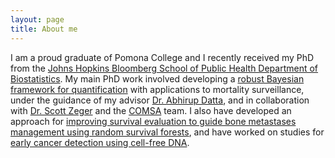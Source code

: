 ```yaml
---
layout: page
title: About me
---
```


I am a proud graduate of Pomona College and I recently received my PhD from the [Johns Hopkins Bloomberg School of Public Health Department of Biostatistics](http://www.jhsph.edu/departments/biostatistics/). My main PhD work involved developing a [robust Bayesian framework for quantification](https://arxiv.org/abs/2001.05360) with applications to mortality surveillance, under the guidance of my advisor [Dr. Abhirup Datta](http://abhidatta.com/), and in collaboration with [Dr. Scott Zeger](https://www.jhsph.edu/faculty/directory/profile/784/scott-l-zeger) and the [COMSA](https://www.jhsph.edu/research/centers-and-institutes/institute-for-international-programs/current-projects/countrywide-mortality-surveillance-for-action-comsa-in-mozambique/) team. I also have developed an approach for [improving survival evaluation to guide bone metastases management using random survival forests](https://www.sciencedirect.com/science/article/pii/S0360301620311470), and have worked on studies for [early cancer detection using cell-free DNA](https://www.ncbi.nlm.nih.gov/pmc/articles/PMC6774252/).